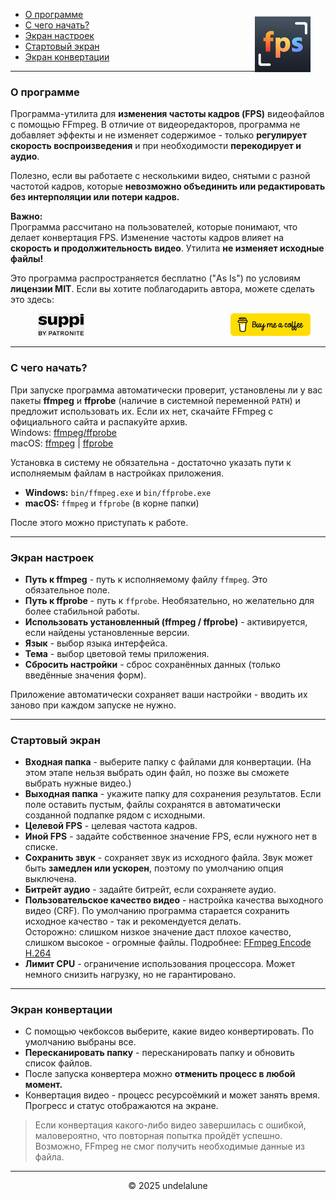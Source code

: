 - [О программе](#about-this-tool) <img src="logo.png" style="float: right; margin-right:24px; margin-top:12px; height: 89px; " alt="Free FPS Logo" />
- [С чего начать?](#how-to-start) 
- [Экран настроек](#settings-page)    
- [Стартовый экран](#main-page)
- [Экран конвертации](#processing-page)

---

<a id="about-this-tool"></a>
### О программе

Программа-утилита для **изменения частоты кадров (FPS)** видеофайлов с помощью FFmpeg. В отличие от видеоредакторов, программа не добавляет эффекты и не изменяет содержимое - только **регулирует скорость воспроизведения** и при необходимости **перекодирует и аудио**.

Полезно, если вы работаете с несколькими видео, снятыми с разной частотой кадров, которые **невозможно объединить или редактировать без интерполяции или потери кадров.**

**Важно:**  
Программа рассчитано на пользователей, которые понимают, что делает конвертация FPS. Изменение частоты кадров влияет на **скорость и продолжительность видео**. Утилита **не изменяет исходные файлы!**

Это программа распространяется бесплатно ("As Is") по условиям **лицензии MIT**.
Если вы хотите поблагодарить автора, можете сделать это здесь:

<a href="https://buymeacoffee.com/undelalune" target="_blank" rel="noopener" title="Перейти на buymeacoffee.com">
<img src="bmc-logo.svg" style="float: right; margin-right:24px; height: 36px; " alt="bmc Logo" />
</a>

<a href="https://suppi.pl/undelalune" target="_blank" rel="noopener" title="Перейти на suppi.pl">
<img src="suppi-logo.svg" style="margin-left:44px; height: 36px; " alt="suppi Logo" />
</a>

<br>

---

<a id="how-to-start"></a>
### С чего начать?

При запуске программа автоматически проверит, установлены ли у вас пакеты **ffmpeg** и **ffprobe** (наличие в системной переменной `PATH`) и предложит использовать их. 
Если их нет, скачайте FFmpeg с официального сайта и распакуйте архив.<br>
Windows: <a href="https://www.gyan.dev/ffmpeg/builds/ffmpeg-release-essentials.zip" target="_blank" rel="noopener" title="Скачать архив ffmpeg/ffprobe">ffmpeg/ffprobe</a><br>
macOS: <a href="https://evermeet.cx/ffmpeg/ffmpeg-8.0.zip" target="_blank" rel="noopener" title="Скачать ffmpeg">ffmpeg</a> | 
<a href="https://evermeet.cx/ffmpeg/ffprobe-8.0.zip" target="_blank" rel="noopener" title="Скачать архив ffprobe">ffprobe</a>


Установка в систему не обязательна - достаточно указать пути к исполняемым файлам в настройках приложения.

- **Windows:** `bin/ffmpeg.exe` и `bin/ffprobe.exe`
- **macOS:** `ffmpeg` и `ffprobe` (в корне папки)

После этого можно приступать к работе.

---

<a id="settings-page"></a>
### Экран настроек

- **Путь к ffmpeg** - путь к исполняемому файлу `ffmpeg`. Это обязательное поле.
- **Путь к ffprobe** - путь к `ffprobe`. Необязательно, но желательно для более стабильной работы.
- **Использовать установленный (ffmpeg / ffprobe)** - активируется, если найдены установленные версии.
- **Язык** - выбор языка интерфейса.
- **Тема** - выбор цветовой темы приложения.
- **Сбросить настройки** - сброс сохранённых данных (только введённые значения форм).

Приложение автоматически сохраняет ваши настройки - вводить их заново при каждом запуске не нужно.

---

<a id="main-page"></a>
### Стартовый экран

- **Входная папка** - выберите папку с файлами для конвертации. (На этом этапе нельзя выбрать один файл, но позже вы сможете выбрать нужные видео.)
- **Выходная папка** - укажите папку для сохранения результатов. Если поле оставить пустым, файлы сохранятся в автоматически созданной подпапке рядом с исходными.
- **Целевой FPS** - целевая частота кадров.
- **Иной FPS** - задайте собственное значение FPS, если нужного нет в списке.
- **Сохранить звук** - сохраняет звук из исходного файла. Звук может быть **замедлен или ускорен**, поэтому по умолчанию опция выключена.
- **Битрейт аудио** - задайте битрейт, если сохраняете аудио.
- **Пользовательское качество видео** - настройка качества выходного видео (CRF). По умолчанию программа старается сохранить исходное качество - так и рекомендуется делать.  
  Осторожно: слишком низкое значение даст плохое качество, слишком высокое - огромные файлы. Подробнее: [FFmpeg Encode H.264](https://trac.ffmpeg.org/wiki/Encode/H.264)
- **Лимит CPU** - ограничение использования процессора. Может немного снизить нагрузку, но не гарантировано.

---

<a id="processing-page"></a>
### Экран конвертации

- С помощью чекбоксов выберите, какие видео конвертировать. По умолчанию выбраны все.
- **Пересканировать папку** - пересканировать папку и обновить список файлов.
- После запуска конвертера можно **отменить процесс в любой момент.**
- Конвертация видео - процесс ресурсоёмкий и может занять время. Прогресс и статус отображаются на экране.

> Если конвертация какого-либо видео завершилась с ошибкой, маловероятно, что повторная попытка пройдёт успешно.  
> Возможно, FFmpeg не смог получить необходимые данные из файла.

---

<p style="text-align:center;">© 2025 undelalune</p>